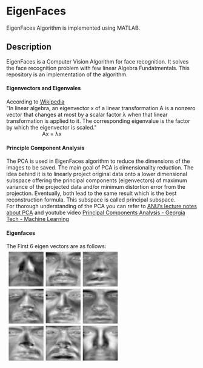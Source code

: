 # EigenFaces
EigenFaces Algorithm is implemented using MATLAB. 
## Description
EigenFaces is a Computer Vision Algorithm for face recognition. It solves the face recognition problem with few linear Algebra Fundatmentals. This repository is an implementation of the algorithm.
#### Eigenvectors and Eigenvales
According to [Wikipedia](https://en.wikipedia.org/wiki/Eigenvalues_and_eigenvectors)<br/>
"In linear algebra, an eigenvector x of a linear transformation A is a nonzero vector that changes at most by a scalar factor λ when that linear transformation is applied to it. The corresponding eigenvalue is the factor by which the eigenvector is scaled."<br/>
&nbsp;&nbsp;&nbsp;&nbsp;&nbsp;&nbsp;&nbsp;&nbsp;&nbsp;&nbsp;&nbsp;&nbsp;&nbsp;&nbsp;&nbsp;&nbsp;&nbsp;&nbsp;&nbsp;&nbsp;&nbsp;&nbsp;&nbsp; Ax = λx
#### Principle Component Analysis
The PCA is used in EigenFaces algorithm to reduce the dimensions of the images to be saved. The main goal of PCA is dimensionality reduction. The idea behind it is to linearly project original data onto a lower dimensional subspace offering the principal components (eigenvectors) of maximum variance of the projected data and/or minimum distortion error from the projection. Eventually, both lead to the same result which is the best reconstruction formula. This subspace is called principal subspace.<br/>
For thorough understanding of the PCA you can refer to [ ANU’s lecture notes about PCA](https://machlearn.gitlab.io/isml2018/lectures/11a_Principal_Component_Analysis.pdf) and youtube video [Principal Components Analysis - Georgia Tech - Machine Learning](https://www.youtube.com/watch?v=kw9R0nD69OU)
#### Eigenfaces
The First 6 eigen vectors are as follows:<br/>
<img src="https://github.com/OmerAli277/HelloWorld/blob/master/eigenfaces.jpg" alt="Eigen Faces" width="300px">
